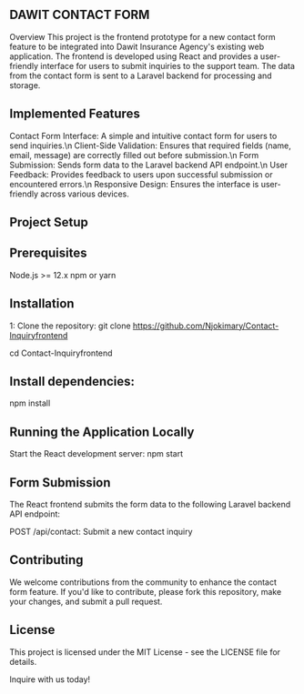 ## DAWIT CONTACT FORM
Overview
This project is the frontend prototype for a new contact form feature to be integrated into Dawit Insurance Agency's existing web application. The frontend is developed using React and provides a user-friendly interface for users to submit inquiries to the support team. The data from the contact form is sent to a Laravel backend for processing and storage.

## Implemented Features
Contact Form Interface: A simple and intuitive contact form for users to send inquiries.\n
Client-Side Validation: Ensures that required fields (name, email, message) are correctly filled out before submission.\n
Form Submission: Sends form data to the Laravel backend API endpoint.\n
User Feedback: Provides feedback to users upon successful submission or encountered errors.\n
Responsive Design: Ensures the interface is user-friendly across various devices.

## Project Setup
   ## Prerequisites
Node.js >= 12.x
npm or yarn

## Installation
1: Clone the repository:
git clone https://github.com/Njokimary/Contact-Inquiryfrontend

cd Contact-Inquiryfrontend

## Install dependencies:
  npm install

## Running the Application Locally
Start the React development server:
    npm start

## Form Submission
The React frontend submits the form data to the following Laravel backend API endpoint:

POST /api/contact: Submit a new contact inquiry

## Contributing
We welcome contributions from the community to enhance the contact form feature. If you'd like to contribute, please fork this repository, make your changes, and submit a pull request.

## License
This project is licensed under the MIT License - see the LICENSE file for details.

Inquire with us today!
